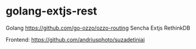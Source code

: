 # golang-extjs-rest

Golang https://github.com/go-ozzo/ozzo-routing
Sencha Extjs 
RethinkDB

Frontend:  https://github.com/andriusphoto/suzadetiniai

